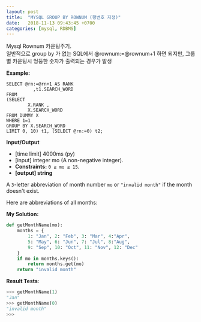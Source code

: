 ```yaml
---
layout: post
title:  "MYSQL GROUP BY ROWNUM (행번호 지정)"
date:   2018-11-13 09:43:45 +0700
categories: [mysql, RDBMS]
---
```


Mysql Rownum 카운팅주기.  
일반적으로 group by 가 없는 SQL에서 @rownum:=@rownum+1 하면 되지만,
그룹별 카운팅시 엉뚱한 숫자가 출력되는 경우가 발생



**Example:**

```		
SELECT @rn:=@rn+1 AS RANK
          ,t1.SEARCH_WORD
FROM
(SELECT
        X.RANK ,
        X.SEARCH_WORD
FROM DUMMY X
WHERE 1=1
GROUP BY X.SEARCH_WORD
LIMIT 0, 10) t1, (SELECT @rn:=0) t2;  
```

**Input/Output**

* [time limit] 4000ms (py)
* [input] integer mo (A non-negative integer).
* **Constraints:** `0 ≤ mo ≤ 15`.
* **[output] string**

A `3`-letter abbreviation of month number `mo` or `"invalid month"` if the month doesn't exist.

Here are abbreviations of all months:

**My Solution:**

```python
def getMonthName(mo):
    months = {
        1: "Jan", 2: "Feb", 3: "Mar", 4:"Apr", 
        5: "May", 6: "Jun", 7: "Jul", 8:"Aug", 
        9: "Sep", 10: "Oct", 11: "Nov", 12: "Dec"
    }
    if mo in months.keys():
        return months.get(mo)
    return "invalid month"
```

**Result Tests**:

```python
>>> getMonthName(1)
"Jan"
>>> getMonthName(0)
"invalid month"
>>>
```
